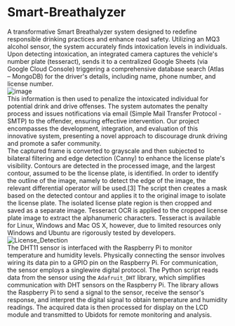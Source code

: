 # Smart-Breathalyzer
 A transformative Smart Breathalyzer system designed to redefine responsible drinking practices and enhance road safety. Utilizing an MQ3 alcohol sensor, the system accurately finds intoxication levels in individuals. Upon detecting intoxication, an integrated camera captures the vehicle's number plate (tesseract), sends it to a centralized Google Sheets (via Google Cloud Console) triggering a comprehensive database search (Atlas – MongoDB) for the driver's details, including name, phone number, and license number. <br />
![image](https://github.com/mvipinchand/IntelliGuard-Breathalyzer-A-Smart-Intoxicant-Detection-System/assets/73341926/060e95ce-1e82-4a13-90e7-fe479c50099c) <br />
This information is then used to penalize the intoxicated individual for potential drink and drive offenses. The system automates the penalty process and issues notifications via email (Simple Mail Transfer Protocol - SMTP) to the offender, ensuring effective intervention. Our project encompasses the development, integration, and evaluation of this innovative system, presenting a novel approach to discourage drunk driving and promote a safer community. <br />
The captured frame is converted to grayscale and then subjected to bilateral filtering and edge detection (Canny) to enhance the license plate's visibility. Contours are detected in the processed image, and the largest contour, assumed to be the license plate, is identified. In order to identify the outline of the image, namely to detect the edge of the image, the relevant differential operator will be used.[3] The script then creates a mask based on the detected contour and applies it to the original image to isolate the license plate. The isolated license plate region is then cropped and saved as a separate image.
Tesseract OCR is applied to the cropped license plate image to extract the alphanumeric characters. Tesseract is available for Linux, Windows and Mac OS X, however, due to limited resources only Windows and Ubuntu are rigorously tested by developers.<br />
![License_Detection](https://github.com/mvipinchand/IntelliGuard-Breathalyzer-A-Smart-Intoxicant-Detection-System/assets/73341926/8f288da9-90b5-48d3-aa63-e2f71e6f0a76)<br />
The DHT11 sensor is interfaced with the Raspberry Pi to monitor temperature and humidity levels. Physically connecting the sensor involves wiring its data pin to a GPIO pin on the Raspberry Pi. For communication, the sensor employs a singlewire digital protocol. The Python script reads data from the sensor using the `Adafruit_DHT` library, which simplifies communication with DHT sensors on the Raspberry Pi. The library allows the Raspberry Pi to send a signal to the sensor, receive the sensor's response, and interpret the digital signal to obtain temperature and humidity readings. The acquired data is then processed for display on the LCD module and transmitted to Ubidots for remote monitoring and analysis.
